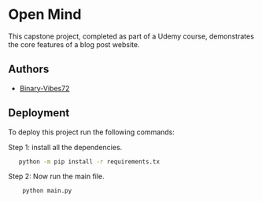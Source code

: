 
# Open Mind

This capstone project, completed as part of a Udemy course, demonstrates the core features of a blog post website.


## Authors

- [Binary-Vibes72](https://github.com/Binary-Vibes72)


## Deployment

To deploy this project run the following commands:

Step 1: install all the dependencies.
```bash
   python -m pip install -r requirements.tx
```


Step 2: Now run the main file.
```bash
    python main.py
```
